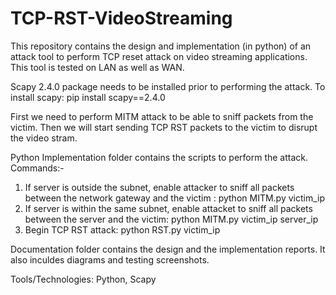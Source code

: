 # TCP-RST-VideoStreaming
This repository contains the design and implementation (in python) of an attack tool to perform TCP reset attack on video streaming applications. This tool is tested on LAN as well as WAN.

Scapy 2.4.0 package needs to be installed prior to performing the attack. To install scapy: pip install scapy==2.4.0

First we need to perform MITM attack to be able to sniff packets from the victim. Then we will start sending TCP RST packets to the victim to disrupt the video stram.

Python Implementation folder contains the scripts to perform the attack. Commands:-
1. If server is outside the subnet, enable attacker to sniff all packets between the network gateway and the victim : python MITM.py victim_ip
2. If server is within the same subnet, enable attacket to sniff all packets between the server and the victim: python MITM.py victim_ip server_ip
3. Begin TCP RST attack: python RST.py victim_ip

Documentation folder contains the design and the implementation reports. It also inculdes diagrams and testing screenshots.

Tools/Technologies: Python, Scapy
